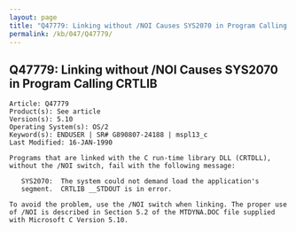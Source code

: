 ```yaml
---
layout: page
title: "Q47779: Linking without /NOI Causes SYS2070 in Program Calling CRTLIB"
permalink: /kb/047/Q47779/
---
```


## Q47779: Linking without /NOI Causes SYS2070 in Program Calling CRTLIB

	Article: Q47779
	Product(s): See article
	Version(s): 5.10
	Operating System(s): OS/2
	Keyword(s): ENDUSER | SR# G890807-24188 | mspl13_c
	Last Modified: 16-JAN-1990
	
	Programs that are linked with the C run-time library DLL (CRTDLL),
	without the /NOI switch, fail with the following message:
	
	   SYS2070:  The system could not demand load the application's
	   segment.  CRTLIB __STDOUT is in error.
	
	To avoid the problem, use the /NOI switch when linking. The proper use
	of /NOI is described in Section 5.2 of the MTDYNA.DOC file supplied
	with Microsoft C Version 5.10.
